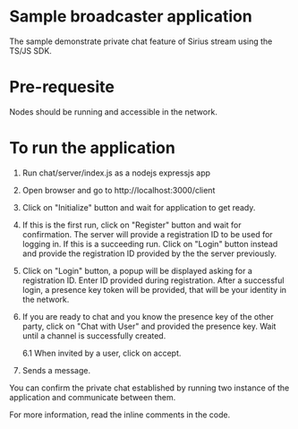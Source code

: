 
# Sample broadcaster application
The sample demonstrate private chat feature of Sirius stream using the TS/JS SDK.

# Pre-requesite
Nodes should be running and accessible in the network.

# To run the application
1. Run chat/server/index.js as a nodejs expressjs app
2. Open browser and go to http://localhost:3000/client
3. Click on "Initialize" button and wait for application to get ready.
4. If this is the first run, click on "Register" button and wait for confirmation. The server will provide a registration ID 
to be used for logging in. 
If this is a succeeding run. Click on "Login" button instead and provide the registration ID provided by the the server previously.
5. Click on "Login" button, a popup will be displayed asking for a registration ID. Enter ID provided during registration. 
After a successful login, a presence key token will be provided, that will be your identity in the network.
6. If you are ready to chat and you know the presence key of the other party, click on "Chat with User" and provided the presence key.
Wait until a channel is successfully created.
   
   6.1 When invited by a user, click on accept.

7. Sends a message.

You can confirm the private chat established by running two instance of the application and communicate between them.

For more information, read the inline comments in the code.
